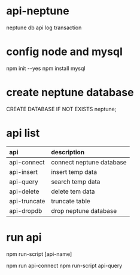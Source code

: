 # api-neptune
neptune db api log transaction 

# config node and mysql
npm init --yes
npm install mysql

# create neptune database
CREATE DATABASE IF NOT EXISTS neptune;

# api list
| api       	| description 			   |
| :------------ | :----------------------- |				
| api-connect	| connect neptune database |
| api-insert	| insert temp data         |
| api-query     | search temp data         |
| api-delete    | delete tem data          |
| api-truncate  | truncate table		   |
| api-dropdb	| drop neptune database    |

# run api
npm run-script [api-name]

npm run api-connect
npm run-script api-query
